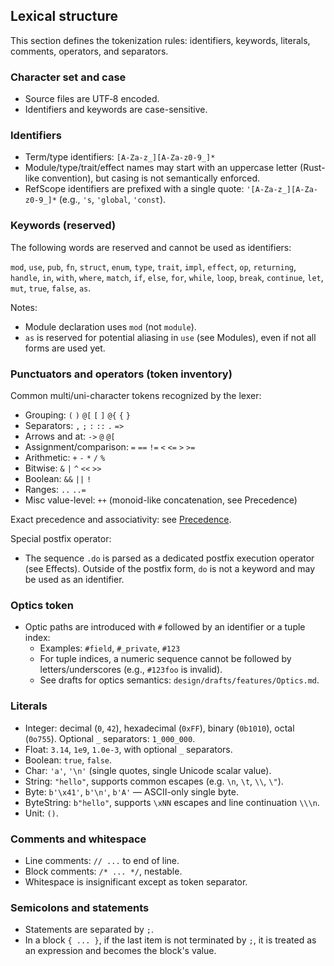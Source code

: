 ## Lexical structure

This section defines the tokenization rules: identifiers, keywords, literals, comments, operators, and separators.

### Character set and case
- Source files are UTF‑8 encoded.
- Identifiers and keywords are case-sensitive.

### Identifiers
- Term/type identifiers: `[A-Za-z_][A-Za-z0-9_]*`
- Module/type/trait/effect names may start with an uppercase letter (Rust-like convention), but casing is not semantically enforced.
- RefScope identifiers are prefixed with a single quote: `'[A-Za-z_][A-Za-z0-9_]*` (e.g., `'s`, `'global`, `'const`).

### Keywords (reserved)
The following words are reserved and cannot be used as identifiers:

`mod`, `use`, `pub`, `fn`, `struct`, `enum`, `type`, `trait`, `impl`, `effect`, `op`, `returning`, `handle`, `in`, `with`, `where`, `match`, `if`, `else`, `for`, `while`, `loop`, `break`, `continue`, `let`, `mut`, `true`, `false`, `as`.

Notes:
- Module declaration uses `mod` (not `module`).
- `as` is reserved for potential aliasing in `use` (see Modules), even if not all forms are used yet.

### Punctuators and operators (token inventory)
Common multi/uni-character tokens recognized by the lexer:

- Grouping: `(` `)` `@[` `[` `]` `@{` `{` `}`
- Separators: `,` `;` `:` `::` `.` `=>`
- Arrows and at: `->` `@` `@[`
- Assignment/comparison: `=` `==` `!=` `<` `<=` `>` `>=`
- Arithmetic: `+` `-` `*` `/` `%`
- Bitwise: `&` `|` `^` `<<` `>>`
- Boolean: `&&` `||` `!`
- Ranges: `..` `..=`
- Misc value-level: `++` (monoid-like concatenation, see Precedence)

Exact precedence and associativity: see [Precedence](./Precedence.md).

Special postfix operator:
- The sequence `.do` is parsed as a dedicated postfix execution operator (see Effects). Outside of the postfix form, `do` is not a keyword and may be used as an identifier.

### Optics token
- Optic paths are introduced with `#` followed by an identifier or a tuple index:
  - Examples: `#field`, `#_private`, `#123`
  - For tuple indices, a numeric sequence cannot be followed by letters/underscores (e.g., `#123foo` is invalid).
  - See drafts for optics semantics: `design/drafts/features/Optics.md`.

### Literals
- Integer: decimal (`0`, `42`), hexadecimal (`0xFF`), binary (`0b1010`), octal (`0o755`). Optional `_` separators: `1_000_000`.
- Float: `3.14`, `1e9`, `1.0e-3`, with optional `_` separators.
- Boolean: `true`, `false`.
- Char: `'a'`, `'\n'` (single quotes, single Unicode scalar value).
- String: `"hello"`, supports common escapes (e.g. `\n`, `\t`, `\\`, `\"`).
- Byte: `b'\x41'`, `b'\n'`, `b'A'` — ASCII-only single byte.
- ByteString: `b"hello"`, supports `\xNN` escapes and line continuation `\\\n`.
- Unit: `()`.

### Comments and whitespace
- Line comments: `// ...` to end of line.
- Block comments: `/* ... */`, nestable.
- Whitespace is insignificant except as token separator.

### Semicolons and statements
- Statements are separated by `;`.
- In a block `{ ... }`, if the last item is not terminated by `;`, it is treated as an expression and becomes the block's value.



